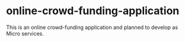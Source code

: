 # online-crowd-funding-application
This is an online crowd-funding application and planned to develop as Micro services.
